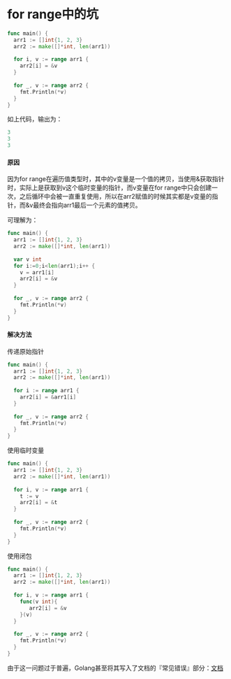 # for range中的坑

```go
func main() {
  arr1 := []int{1, 2, 3}
  arr2 := make([]*int, len(arr1))
 
  for i, v := range arr1 {
    arr2[i] = &v
  }
 
  for _, v := range arr2 {
    fmt.Println(*v)
  }
}
```

如上代码，输出为：

```go
3
3
3
```

#### 原因

因为for range在遍历值类型时，其中的v变量是一个值的拷贝，当使用&获取指针时，实际上是获取到v这个临时变量的指针，而v变量在for range中只会创建一次，之后循环中会被一直重复使用，所以在arr2赋值的时候其实都是v变量的指针，而\&v最终会指向arr1最后一个元素的值拷贝。

可理解为：

```go
func main() {
  arr1 := []int{1, 2, 3}
  arr2 := make([]*int, len(arr1))
 
  var v int
  for i:=0;i<len(arr1);i++ {
    v = arr1[i]
    arr2[i] = &v
  }
 
  for _, v := range arr2 {
    fmt.Println(*v)
  }
}
```

#### 解决方法

传递原始指针

```go
func main() {
  arr1 := []int{1, 2, 3}
  arr2 := make([]*int, len(arr1))
 
  for i := range arr1 {
    arr2[i] = &arr1[i]
  }
 
  for _, v := range arr2 {
    fmt.Println(*v)
  }
}
```

使用临时变量

```go
func main() {
  arr1 := []int{1, 2, 3}
  arr2 := make([]*int, len(arr1))
 
  for i, v := range arr1 {
    t := v
    arr2[i] = &t
  }
 
  for _, v := range arr2 {
    fmt.Println(*v)
  }
}
```

使用闭包

```go
func main() {
  arr1 := []int{1, 2, 3}
  arr2 := make([]*int, len(arr1))
 
  for i, v := range arr1 {
    func(v int){
       arr2[i] = &v
    }(v)
  }
 
  for _, v := range arr2 {
    fmt.Println(*v)
  }
}
```

由于这一问题过于普遍，Golang甚至将其写入了文档的『常见错误』部分：[文档](https://github.com/golang/go/wiki/CommonMistakes#using-reference-to-loop-iterator-variable "文档")
